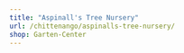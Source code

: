 ```yaml
---
title: "Aspinall's Tree Nursery"
url: /chittenango/aspinalls-tree-nursery/
shop: Garten-Center
---
```


